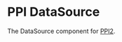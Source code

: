 PPI DataSource
==============

[@ppi]: http://ppi.io/  "PPI Framework - The PHP Meta Framework"

The DataSource component for [PPI2][@ppi].